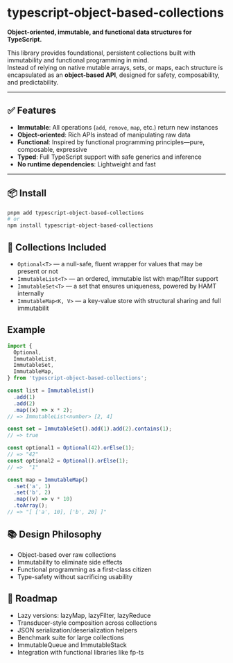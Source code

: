 # typescript-object-based-collections

**Object-oriented, immutable, and functional data structures for TypeScript.**

This library provides foundational, persistent collections built with immutability and functional programming in mind.  
Instead of relying on native mutable arrays, sets, or maps, each structure is encapsulated as an **object-based API**, designed for safety, composability, and predictability.

---

## ✅ Features

- **Immutable**: All operations (`add`, `remove`, `map`, etc.) return new instances
- **Object-oriented**: Rich APIs instead of manipulating raw data
- **Functional**: Inspired by functional programming principles—pure, composable, expressive
- **Typed**: Full TypeScript support with safe generics and inference
- **No runtime dependencies**: Lightweight and fast

---

## 📦 Install

```bash
pnpm add typescript-object-based-collections
# or
npm install typescript-object-based-collections
```

## 🧱 Collections Included

- `Optional<T>` — a null-safe, fluent wrapper for values that may be present or not
- `ImmutableList<T>` — an ordered, immutable list with map/filter support
- `ImmutableSet<T>` — a set that ensures uniqueness, powered by HAMT internally
- `ImmutableMap<K, V>` — a key-value store with structural sharing and full immutabilit

## Example

```typescript
import {
  Optional,
  ImmutableList,
  ImmutableSet,
  ImmutableMap,
} from 'typescript-object-based-collections';

const list = ImmutableList()
  .add(1)
  .add(2)
  .map((x) => x * 2);
// => ImmutableList<number> [2, 4]

const set = ImmutableSet().add(1).add(2).contains(1);
// => true

const optional1 = Optional(42).orElse(1);
// => "42"
const optional2 = Optional().orElse(1);
// =>  "1"

const map = ImmutableMap()
  .set('a', 1)
  .set('b', 2)
  .map((v) => v * 10)
  .toArray();
// => "[ ['a', 10], ['b', 20] ]"
```

## 📚 Design Philosophy

- Object-based over raw collections
- Immutability to eliminate side effects
- Functional programming as a first-class citizen
- Type-safety without sacrificing usability

## 🔮 Roadmap

- Lazy versions: lazyMap, lazyFilter, lazyReduce
- Transducer-style composition across collections
- JSON serialization/deserialization helpers
- Benchmark suite for large collections
- ImmutableQueue<T> and ImmutableStack<T>
- Integration with functional libraries like fp-ts
